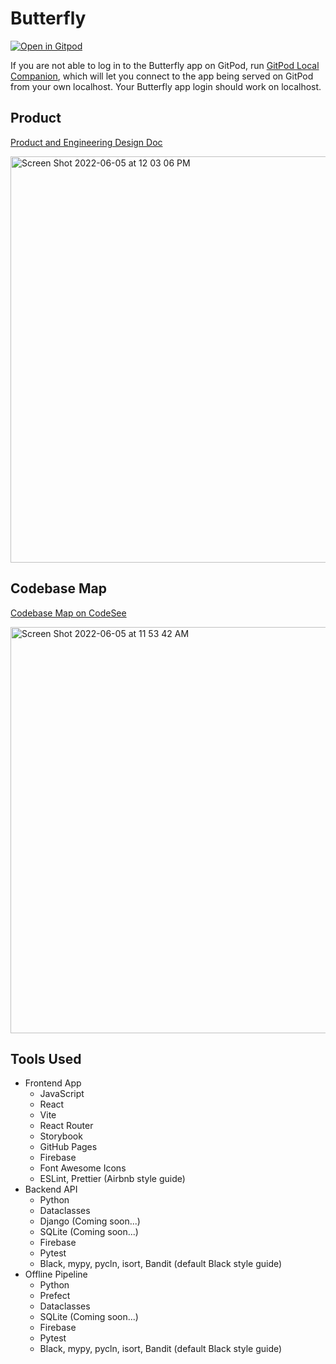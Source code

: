 # Butterfly

[![Open in Gitpod](https://gitpod.io/button/open-in-gitpod.svg)](https://gitpod-redirect.herokuapp.com/)

If you are not able to log in to the Butterfly app on GitPod, run [GitPod Local Companion](https://www.gitpod.io/blog/local-app), which will let you connect to the app being served on GitPod from your own localhost. Your Butterfly app login should work on localhost.

## Product

[Product and Engineering Design Doc](https://docs.google.com/document/d/1X_RHbXHpLTzLspmzhQ2klwR37ELQBq5CaEYkF4KTLdQ/edit)

<img width="650" alt="Screen Shot 2022-06-05 at 12 03 06 PM" src="https://user-images.githubusercontent.com/11896652/174460143-4ae9a516-a3c5-4cb1-8342-61e7840c55f4.png">

## Codebase Map

[Codebase Map on CodeSee](https://app.codesee.io/maps/public/d4c38260-d070-11ec-bfe6-f55abd149412)

<img width="650" alt="Screen Shot 2022-06-05 at 11 53 42 AM" src="https://user-images.githubusercontent.com/11896652/172061490-bbc1aa5f-04db-481f-b934-befd424da207.png">

## Tools Used

- Frontend App
  - JavaScript
  - React
  - Vite
  - React Router
  - Storybook
  - GitHub Pages
  - Firebase
  - Font Awesome Icons
  - ESLint, Prettier (Airbnb style guide)
- Backend API
  - Python
  - Dataclasses
  - Django (Coming soon...)
  - SQLite (Coming soon...)
  - Firebase
  - Pytest
  - Black, mypy, pycln, isort, Bandit (default Black style guide)
- Offline Pipeline
  - Python
  - Prefect
  - Dataclasses
  - SQLite (Coming soon...)
  - Firebase
  - Pytest
  - Black, mypy, pycln, isort, Bandit (default Black style guide)
